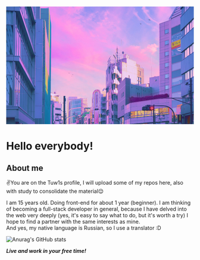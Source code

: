 
<img src="assets/headerlogo.png"><br/>

# Hello everybody!

## About me
✌You are on the Tuw1s profile, I will upload some of my repos here, also with study to consolidate the material😌<br/>

I am 15 years old. Doing front-end for about 1 year (beginner).
I am thinking of becoming a full-stack developer in general, because I have delved into the web very deeply (yes, it's easy to say what to do, but it's worth a try)
I hope to find a partner with the same interests as mine.<br/>
And yes, my native language is Russian, so I use a translator :D<br/>

![Anurag's GitHub stats](https://github-readme-stats.vercel.app/api?username=HCJFocus&theme=dark&show_icons=true)

__*Live and work in your free time!*__